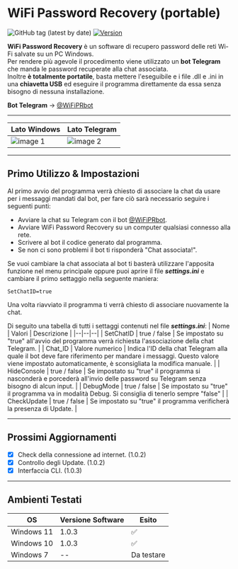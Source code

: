 # WiFi Password Recovery (portable)

![GitHub tag (latest by date)](https://img.shields.io/github/v/tag/Criper98/WiFi-Password-Recovery?color=10&label=Release)
[![Version](https://img.shields.io/badge/OS-Windows-orange)]()

**WiFi Password Recovery** è un software di recupero password delle reti Wi-Fi salvate su un PC Windows.  
Per rendere più agevole il procedimento viene utilizzato un **bot Telegram** che manda le password recuperate alla chat associata.  
Inoltre **è totalmente portatile**, basta mettere l'eseguibile e i file .dll e .ini in una **chiavetta USB** ed eseguire il programma direttamente da essa senza bisogno di nessuna installazione.

**Bot Telegram** -> [@WiFiPRbot](https://t.me/WiFiPRbot)

----
| Lato Windows | Lato Telegram |
|--|--|
|![image 1](https://i.ibb.co/stSwyY9/img1.png)|![image 2](https://i.ibb.co/R0myDtX/img2.png)|

----
## Primo Utilizzo & Impostazioni

Al primo avvio del programma verrà chiesto di associare la chat da usare per i messaggi mandati dal bot, per fare ciò sarà necessario seguire i seguenti punti:
- Avviare la chat su Telegram con il bot [@WiFiPRbot](https://t.me/WiFiPRbot).
- Avviare WiFi Password Recovery su un computer qualsiasi connesso alla rete.
- Scrivere al bot il codice generato dal programma.
- Se non ci sono problemi il bot ti risponderà "Chat associata!".

Se vuoi cambiare la chat associata al bot ti basterà utilizzare l'apposita funzione nel menu principale oppure puoi aprire il file ***settings.ini*** e cambiare il primo settaggio nella seguente maniera:
```
SetChatID=true
```
Una volta riavviato il programma ti verrà chiesto di associare nuovamente la chat.

Di seguito una tabella di tutti i settaggi contenuti nel file ***settings.ini***:
| Nome | Valori | Descrizione |
|--|--|--|
| SetChatID | true / false | Se impostato su "true" all'avvio del programma verrà richiesta l'associazione della chat Telegram. |
| Chat_ID | Valore numerico | Indica l'ID della chat Telegram alla quale il bot deve fare riferimento per mandare i messaggi. Questo valore viene impostato automaticamente, è sconsigliata la modifica manuale. |
| HideConsole | true / false | Se impostato su "true" il programma si nasconderà e porcederà all'invio delle password su Telegram senza bisogno di alcun input. |
| DebugMode | true / false | Se impostato su "true" il programma va in modalità Debug. Si consiglia di tenerlo sempre "false" |
| CheckUpdate | true / false | Se impostato su "true" il programma verificherà la presenza di Update. |

----
## Prossimi Aggiornamenti

- [X] Check della connessione ad internet. (1.0.2)
- [X] Controllo degli Update. (1.0.2)
- [X] Interfaccia CLI. (1.0.3)

----
## Ambienti Testati

| OS | Versione Software | Esito |
|--|--|--|
| Windows 11 | 1.0.3 | ✅ |
| Windows 10 | 1.0.3 | ✅ |
| Windows 7 | -- | Da testare |
